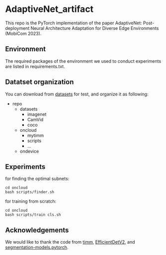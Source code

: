 # AdaptiveNet_artifact

This repo is the PyTorch implementation of the paper AdaptiveNet: Post-deployment Neural Architecture Adaptation for Diverse Edge Environments (MobiCom 2023).

## Environment  
The required packages of the environment we used to conduct experiments are listed in requirements.txt.

## Datatset organization
You can download from [datasets](https://cloud.tsinghua.edu.cn/f/160fb02458304bd39c43/) for test, and organize it as following:
- repo
  - datasets
    - imagenet
    - CamVid
    - coco
  - oncloud
    - mytimm
    - scripts
    - ...
  - ondevice

## Experiments
for finding the optimal subnets:
```shell
cd oncloud
bash scripts/finder.sh
```
for training from scratch:
```shell
cd oncloud
bash scripts/train cls.sh
```
## Acknowledgements
We would like to thank the code from [timm](https://github.com/huggingface/pytorch-image-models), [EfficientDetV2](https://github.com/rwightman/efficientdet-pytorch), and [segmentation-models.pytorch](https://github.com/qubvel/segmentation_models.pytorch).

